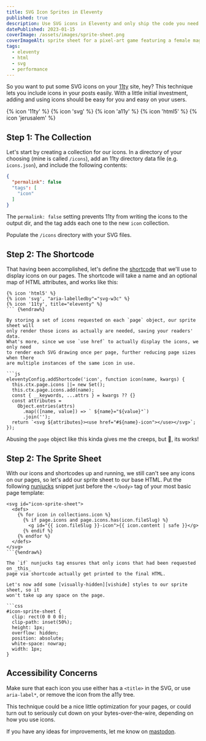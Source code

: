 ```yaml
---
title: SVG Icon Sprites in Eleventy
published: true
description: Use SVG icons in Eleventy and only ship the code you need.
datePublished: 2023-01-15
coverImage: /assets/images/sprite-sheet.png
coverImageAlt: sprite sheet for a pixel-art game featuring a female mage character
tags:
  - eleventy
  - html
  - svg
  - performance
---
```


So you want to put some SVG icons on your [11ty](https://11ty.dev) site, hey? 
This technique lets you include icons in your posts easily. With a little 
initial investment, adding and using icons should be easy for you and easy on 
your users.

{% icon '11ty' %}
{% icon 'svg' %}
{% icon 'a11y' %}
{% icon 'html5' %}
{% icon 'jerusalem' %}

## Step 1: The Collection

Let's start by creating a collection for our icons. In a directory of your 
choosing (mine is called `/icons`), add an 11ty directory data file (e.g. 
`icons.json`), and include the following contents:

```json
{
  "permalink": false
  "tags": [
    "icon"
  ]
}
```

The `permalink: false` setting prevents 11ty from writing the icons to the 
output dir, and the tag adds each one to the new `icon` collection.

Populate the `/icons` directory with your SVG files.

## Step 2: The Shortcode

That having been accomplished, let's define the [shortcode][shortcodes] that 
we'll use to display icons on our pages. The shortcode will take a name and an 
optional map of HTML attributes, and works like this:

```njk {%raw%}
{% icon 'html5' %}
{% icon 'svg', "aria-labelledby"="svg-w3c" %}
{% icon '11ty', title="eleventy" %}
``` {%endraw%}

By storing a set of icons requested on each `page` object, our sprite sheet will 
only render those icons as actually are needed, saving your readers' data. 
What's more, since we use `use href` to actually display the icons, we only need 
to render each SVG drawing once per page, further reducing page sizes when there 
are multiple instances of the same icon in use.

```js
eleventyConfig.addShortcode('icon', function icon(name, kwargs) {
  this.ctx.page.icons ||= new Set();
  this.ctx.page.icons.add(name);
  const { __keywords, ...attrs } = kwargs ?? {}
  const attributes =
    Object.entries(attrs)
      .map(([name, value]) => ` ${name}="${value}"`)
      .join('');
  return `<svg ${attributes}><use href="#${name}-icon"></use></svg>`;
});
```

Abusing the `page` object like this kinda gives me the creeps, but 🤷, its 
works!

## Step 2: The Sprite Sheet

With our icons and shortcodes up and running, we still can't see any icons on 
our pages, so let's add our sprite sheet to our base HTML. Put the following 
[nunjucks][njk] snippet just before the `</body>` tag of your most basic page 
template: 

```njk {%raw%}
<svg id="icon-sprite-sheet">
  <defs>
    {% for icon in collections.icon %}
      {% if page.icons and page.icons.has(icon.fileSlug) %}
        <g id="{{ icon.fileSlug }}-icon">{{ icon.content | safe }}</g>
      {% endif %}
    {% endfor %}
  </defs>
</svg>
```{%endraw%}

The `if` nunjucks tag ensures that only icons that had been requested on _this_ 
page via shortcode actually get printed to the final HTML.

Let's now add some [visually-hidden][vishide] styles to our sprite sheet, so it 
won't take up any space on the page.

```css
#icon-sprite-sheet {
  clip: rect(0 0 0 0);
  clip-path: inset(50%);
  height: 1px;
  overflow: hidden;
  position: absolute;
  white-space: nowrap;
  width: 1px;
}
```

## Accessibility Concerns

Make sure that each icon you use either has a `<title>` in the SVG, or use 
`aria-label*`, or remove the icon from the a11y tree.

This technique could be a nice little optimization for your pages, or could turn 
out to seriously cut down on your bytes-over-the-wire, depending on how you use 
icons.

If you have any ideas for improvements, let me know on [mastodon][mastodon].

<style>
main svg {
  fill: currentcolor;
  height: 40px;
  aspect-ratio: 1;
}
</style>

[njk]: https://mozilla.github.io/nunjucks/templating.html
[vishide]: https://www.tpgi.com/the-anatomy-of-visually-hidden/
[shortcodes]: https://www.11ty.dev/docs/shortcodes/
[mastodon]: https://social.bennypowers.dev

